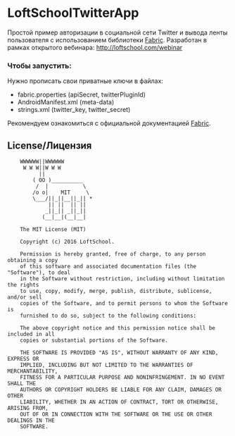# LoftSchoolTwitterApp
Простой пример авторизации в социальной сети Twitter и вывода ленты пользователя с использованием библиотеки [Fabric](https://fabric.io).
Разработан в рамках открытого вебинара: http://loftschool.com/webinar

### Чтобы запустить:
Нужно прописать свои приватные ключи в файлах:
* fabric.properties (apiSecret, twitterPluginId)
* AndroidManifest.xml (meta-data)
* strings.xml (twitter_key, twitter_secret)

Рекомендуем ознакомиться с официальной документацией [Fabric](https://docs.fabric.io/android/index.html).

## License/Лицензия

```
    WWWWWW||WWWWWW
     W W W||W W W
          ||
        ( OO )__________
         /  |           \
        /o o|    MIT     \
        \___/||_||__||_|| *
             || ||  || ||
            _||_|| _||_||
           (__|__|(__|__|

    The MIT License (MIT)

    Copyright (c) 2016 LoftSchool.

    Permission is hereby granted, free of charge, to any person obtaining a copy
    of this software and associated documentation files (the "Software"), to deal
    in the Software without restriction, including without limitation the rights
    to use, copy, modify, merge, publish, distribute, sublicense, and/or sell
    copies of the Software, and to permit persons to whom the Software is
    furnished to do so, subject to the following conditions:

    The above copyright notice and this permission notice shall be included in all
    copies or substantial portions of the Software.

    THE SOFTWARE IS PROVIDED "AS IS", WITHOUT WARRANTY OF ANY KIND, EXPRESS OR
    IMPLIED, INCLUDING BUT NOT LIMITED TO THE WARRANTIES OF MERCHANTABILITY,
    FITNESS FOR A PARTICULAR PURPOSE AND NONINFRINGEMENT. IN NO EVENT SHALL THE
    AUTHORS OR COPYRIGHT HOLDERS BE LIABLE FOR ANY CLAIM, DAMAGES OR OTHER
    LIABILITY, WHETHER IN AN ACTION OF CONTRACT, TORT OR OTHERWISE, ARISING FROM,
    OUT OF OR IN CONNECTION WITH THE SOFTWARE OR THE USE OR OTHER DEALINGS IN THE
    SOFTWARE.
```
